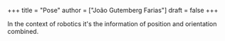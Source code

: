 +++
title = "Pose"
author = ["João Gutemberg Farias"]
draft = false
+++

In the context of robotics it's the information of position and orientation combined.
